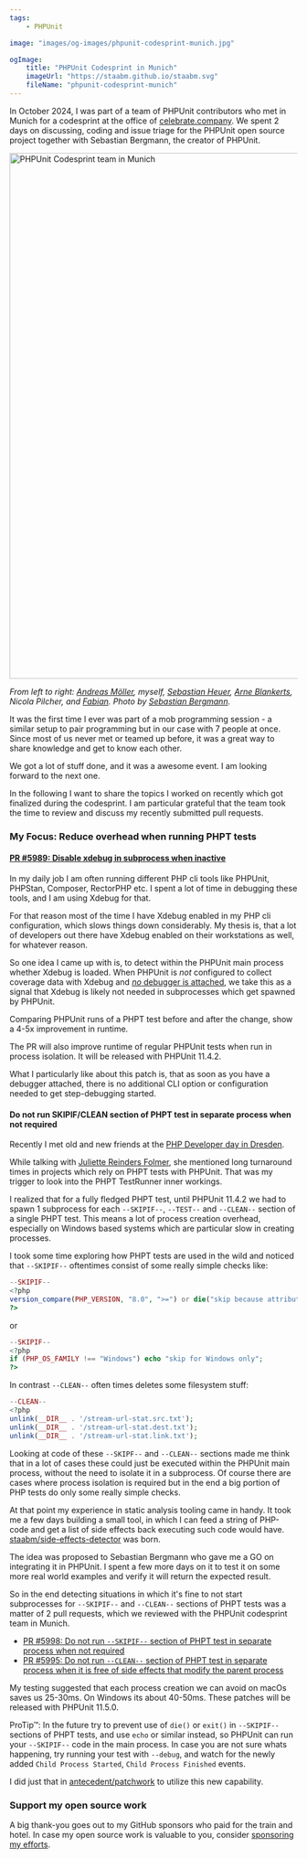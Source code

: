 ```yaml
---
tags:
    - PHPUnit

image: "images/og-images/phpunit-codesprint-munich.jpg"

ogImage:
    title: "PHPUnit Codesprint in Munich"
    imageUrl: "https://staabm.github.io/staabm.svg"
    fileName: "phpunit-codesprint-munich"
---
```



In October 2024, I was part of a team of PHPUnit contributors who met in Munich for a codesprint at the office of [celebrate.company](https://www.celebrate.company/).
We spent 2 days on discussing, coding and issue triage for the PHPUnit open source project together with Sebastian Bergmann, the creator of PHPUnit.

<img src="https://media.phpc.social/media_attachments/files/113/334/784/242/183/071/original/b6f5598e204a00c5.jpeg" alt="PHPUnit Codesprint team in Munich" width="920">

_From left to right: [Andreas Möller](https://phpc.social/@localheinz), myself, [Sebastian Heuer](https://phpc.social/@sebastianheuer), [Arne Blankerts](https://phpc.social/@theseer), Nicola Pilcher, and [Fabian](https://phpc.social/@Schrank).
Photo by [Sebastian Bergmann](https://phpc.social/@sebastian)._

It was the first time I ever was part of a mob programming session - a similar setup to pair programming but in our case with 7 people at once.
Since most of us never met or teamed up before, it was a great way to share knowledge and get to know each other.

We got a lot of stuff done, and it was a awesome event. I am looking forward to the next one.

In the following I want to share the topics I worked on recently which got finalized during the codesprint.
I am particular grateful that the team took the time to review and discuss my recently submitted pull requests.

### My Focus: Reduce overhead when running PHPT tests

#### [PR #5989: Disable xdebug in subprocess when inactive](https://github.com/sebastianbergmann/phpunit/pull/5989)

In my daily job I am often running different PHP cli tools like PHPUnit, PHPStan, Composer, RectorPHP etc.
I spent a lot of time in debugging these tools, and I am using Xdebug for that.

For that reason most of the time I have Xdebug enabled in my PHP cli configuration, which slows things down considerably.
My thesis is, that a lot of developers out there have Xdebug enabled on their workstations as well, for whatever reason.

So one idea I came up with is, to detect within the PHPUnit main process whether Xdebug is loaded.
When PHPUnit is _not_ configured to collect coverage data with Xdebug and [_no_ debugger is attached](https://xdebug.org/docs/all_functions#xdebug_is_debugger_active),
we take this as a signal that Xdebug is likely not needed in subprocesses which get spawned by PHPUnit.

Comparing PHPUnit runs of a PHPT test before and after the change, show a 4-5x improvement in runtime.

The PR will also improve runtime of regular PHPUnit tests when run in process isolation.
It will be released with PHPUnit 11.4.2.

What I particularly like about this patch is, that as soon as you have a debugger attached, there is no additional CLI option or configuration needed to get step-debugging started.


#### Do not run SKIPIF/CLEAN section of PHPT test in separate process when not required

Recently I met old and new friends at the [PHP Developer day in Dresden](https://phpdd.org).

While talking with [Juliette Reinders Folmer](https://github.com/jrfnl), she mentioned long turnaround times in projects which rely on PHPT tests with PHPUnit.
That was my trigger to look into the PHPT TestRunner inner workings.

I realized that for a fully fledged PHPT test, until PHPUnit 11.4.2 we had to spawn 1 subprocess for each `--SKIPIF--`, `--TEST--` and `--CLEAN--` section of a single PHPT test.
This means a lot of process creation overhead, especially on Windows based systems which are particular slow in creating processes.

I took some time exploring how PHPT tests are used in the wild and noticed that `--SKIPIF--` oftentimes consist of some really simple checks like:

```php
--SKIPIF--
<?php
version_compare(PHP_VERSION, "8.0", ">=") or die("skip because attributes are only available since PHP 8.0")
?>
```

or

```php
--SKIPIF--
<?php
if (PHP_OS_FAMILY !== "Windows") echo "skip for Windows only";
?>
```

In contrast `--CLEAN--` often times deletes some filesystem stuff:

```php
--CLEAN--
<?php
unlink(__DIR__ . '/stream-url-stat.src.txt');
unlink(__DIR__ . '/stream-url-stat.dest.txt');
unlink(__DIR__ . '/stream-url-stat.link.txt');
```

Looking at code of these `--SKIPF--` and `--CLEAN--` sections made me think that in a lot of cases these could just be executed within the PHPUnit main process, without the need to isolate it in a subprocess.
Of course there are cases where process isolation is required but in the end a big portion of PHP tests do only some really simple checks.

At that point my experience in static analysis tooling came in handy.
It took me a few days building a small tool, in which I can feed a string of PHP-code and get a list of side effects back executing such code would have.
[staabm/side-effects-detector](https://github.com/staabm/side-effects-detector) was born.

The idea was proposed to Sebastian Bergmann who gave me a GO on integrating it in PHPUnit.
I spent a few more days on it to test it on some more real world examples and verify it will return the expected result.

So in the end detecting situations in which it's fine to not start subprocesses for `--SKIPIF--` and `--CLEAN--` sections of PHPT tests was a matter of 2 pull requests,
which we reviewed with the PHPUnit codesprint team in Munich.

- [PR #5998: Do not run `--SKIPIF--` section of PHPT test in separate process when not required](https://github.com/sebastianbergmann/phpunit/pull/5998)
- [PR #5995: Do not run `--CLEAN--` section of PHPT test in separate process when it is free of side effects that modify the parent process](https://github.com/sebastianbergmann/phpunit/pull/5999)

My testing suggested that each process creation we can avoid on macOs saves us 25-30ms. On Windows its about 40-50ms.
These patches will be released with PHPUnit 11.5.0.

ProTip™: In the future try to prevent use of `die()` or `exit()` in `--SKIPIF--` sections of PHPT tests,
and use `echo` or similar instead, so PHPUnit can run your `--SKIPIF--` code in the main process.
In case you are not sure whats happening, try running your test with `--debug`,
and watch for the newly added `Child Process Started`, `Child Process Finished` events.

I did just that in [antecedent/patchwork](https://github.com/antecedent/patchwork/pull/168) to utilize this new capability.


### Support my open source work

A big thank-you goes out to my GitHub sponsors who paid for the train and hotel.
In case my open source work is valuable to you, consider [sponsoring my efforts](https://github.com/sponsors/staabm).

